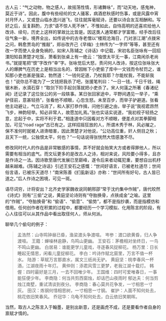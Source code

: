 古人云：“气之动物，物之感人，故摇荡性情，形诸舞咏”，而“动天地，感鬼神，莫近于诗”。因此，腹中有些经纶的文人骚客，病酒悲秋感时伤事，或是风露中宵对月怀人，又或登山临水逸兴遄飞，往往就挥毫赋诗，还要以诗会友互相酬和。写好之后，反复斟酌，力求“语不惊人死不休”，不惟如此，自恃高明的还喜欢给他人改诗、续句，历史上这样的掌故比比皆是。因这类人通常都才学富赡，经手改后往往气象一新，境界全出，如传说中的古寺老僧以“楼观沧海日，门对浙江潮”点拨宋之问，韩愈贾岛的“推敲”，郑谷改齐己《早梅》士林传为“一字师”等等，甚至还有改一字而使人全身免祸的，如宋人陈辅之《诗话》中记载，宋初名臣张咏有一回招溧阳知县萧楚才吃饭，萧看到张桌上有一绝云：“独恨太平无一事，江南闲杀老尚书。”就提笔把“恨”字改作“幸”字。张咏觉后大怒，责问何人改诗，按这位张咏张大人的爆脾气在历史上是相当出名的，曾因帐下小吏偷了库中一文钱而令杖罚之，谁知那小吏也甚是强梁，勃然道：“一钱何足道，乃杖我耶？尔能杖我，不能斩我也！”说你总不能为了一文钱把我杀了吧，张援笔判曰：“一日一钱，千日千钱，绳锯木断，水滴石穿！”取剑下阶手起剑落就把小吏杀了。宋人何薳之所著《春渚纪闻》还记录了这位张公的另一段轶事。某日张回家途中，平野间遇见一举子，“乘驴径前，意甚轻扬”，张看他不顺眼，心忽生怒。未至百步，而举子驴避道。张看他主动避让，气立马消了，和人家打恭作揖，问他引避之由，举子说“我视君昂然飞步，神韵轻举。知必非常人，故愿加礼焉。”张也实话实说道，“我初视子轻扬之意，忿起于中，实将不利于君。”相逢道中只因看对方不顺眼，便差点对其拳脚相加，可见“road rage”古已有之。这样招摇狂放的人，所谓木秀于林，风必摧之，保不准何时就被人进谗暗害，因此萧楚才对他说，“公功高位重，奸人侧目之秋；且天下一统，公独恨太平，何也？”一句话说得张恍然大悟感激不尽。
 
修改同时代人的作品是非常敏感的事情，弄不好就会贻笑大方或者得罪他人，所以需要有相当的底气。而文坛更多的是改古人之诗，相对来说，风险要小得多，且亦是作诗之一法。因诗歌至唐代发展已至巅峰，遂令后来者动辄犯重，要想自出机杼越来越难。《陈辅之诗话》引述王安石之感慨：“世间好语言，已被老杜道尽；世间俗言语，已被乐天道尽！”南宋陈善《扪虱新话》亦称：“世间所有好句，古人皆已道之。”后人作诗之困境，可见一斑。
 
语尽词穷，计将安出？北齐史学家魏收说同朝邢邵“常于沈约集中作贼”，唐代皎然《诗式》则有“三偷”之说，黄庭坚论诗则有“夺胎换骨，点铁成金”之喻。这里的“作贼”，“夺胎换骨”和 “偷语”、“偷意”、“偷势”，都不是指抄袭，而是指模仿和借用。任何创作者在积累的过程中，都要经历一个学习模拟、化用陈言的阶段，有心人往往可以从其作品中看出取径何人，师从何派。
 
聊举几个偷句的例子：
> 孟浩然：山寺鸣钟昼已昏，渔梁渡头争渡喧。
岑参：渡口欲黄昏，归人争渡喧。
王籍：蝉噪林逾静，鸟鸣山更幽。
王安石：茅檐相对坐终日，一鸟不鸣山更幽。
白居易：谁能更学儿童戏，寻逐春风捉柳花。
杨万里：日长睡起无情思，闲看儿童捉柳花。
李白：吟诗作赋北窗里，万言不值一杯水。
陆游：草赋万言那直水，属文三纸尚无驴。
黄庭坚：桃李春风一杯酒，江湖夜雨十年灯。
黄仲则：添君风雪三更梦，老我江湖十载灯。
韩偓：四时最好是三月，一去不回唯少年。
王国维：四时可爱唯春日，一事能狂便少年。
李商隐：何当共剪西窗烛，却话巴山夜雨时
郁达夫：何当剪烛江南墅，重试清谈到夜分。
李商隐：春心莫共花争发，一寸相思一寸灰。
田汉：炼钢何惜相思树，一寸相思一寸钢。
崔护：人面不知何处去，桃花依旧笑春风。
乔冠华：乌龟不知何处去，白云依旧笑朝晖。
 
当然，取古人之陈言入于翰墨，是别出新意，还是画虎不成，还是要看作者自身的禀赋才情的。